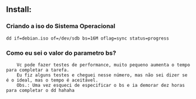 ## Install:
    
### Criando a iso do Sistema Operacional

``` dd if=debian.iso of=/dev/sdb bs=16M oflag=sync status=progress ```
    
   ### Como eu sei o valor do parametro bs?
        Vc pode fazer testes de performance, muito pequeno aumenta o tempo para completar a tarefa.
        Eu fiz alguns testes e cheguei nesse número, mas não sei dizer se é o ideal, mas o tempo é aceitável.
        Obs.: Uma vez esqueci de especificar o bs e ia demorar dez horas para completar o dd hahaha
